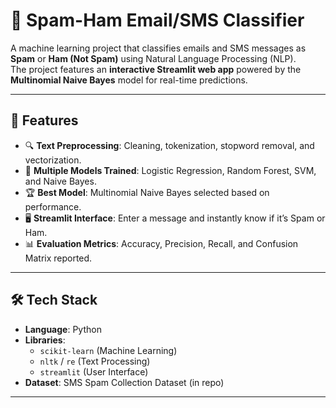 # 📧 Spam-Ham Email/SMS Classifier  

A machine learning project that classifies emails and SMS messages as **Spam** or **Ham (Not Spam)** using Natural Language Processing (NLP).  
The project features an **interactive Streamlit web app** powered by the **Multinomial Naive Bayes** model for real-time predictions.  

---

## 🚀 Features  
- 🔍 **Text Preprocessing**: Cleaning, tokenization, stopword removal, and vectorization.  
- 🤖 **Multiple Models Trained**: Logistic Regression, Random Forest, SVM, and Naive Bayes.  
- 🏆 **Best Model**: Multinomial Naive Bayes selected based on performance.  
- 🖥️ **Streamlit Interface**: Enter a message and instantly know if it’s Spam or Ham.  
- 📊 **Evaluation Metrics**: Accuracy, Precision, Recall, and Confusion Matrix reported.  

---

## 🛠️ Tech Stack  
- **Language**: Python  
- **Libraries**:  
  - `scikit-learn` (Machine Learning)  
  - `nltk` / `re` (Text Processing)  
  - `streamlit` (User Interface)  
- **Dataset**: SMS Spam Collection Dataset (in repo) 

---



